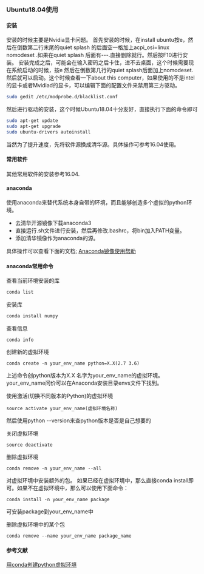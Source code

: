 ### Ubuntu18.04使用
#### 安装
安装的时候主要是Nvidia显卡问题。
首先安装的时候，在install ubuntu按e，然后在倒数第二行末尾的quiet splash 的后面空一格加上acpi_osi=linux nomodeset .如果在quiet splash 后面有---.直接删除就行。然后按F10进行安装。
安装完成之后，可能会在输入密码之后卡住，进不去桌面，这个时候需要现在系统启动的时候，按e 然后在倒数第几行的quiet splash后面加上nomodeset.然后就可以启动。这个时候查看一下about this computer，如果使用的不是intel的显卡或者Mvidiad的显卡，可以编辑下面的配置文件来禁用第三方驱动。
```bash
sudo gedit /etc/modprobe.d/blacklist.conf

```
然后进行驱动的安装，这个时候Ubuntu18.04十分友好，直接执行下面的命令即可

```bash
sudo apt-get update
sudo apt-get upgrade
sudo ubuntu-drivers autoinstall
```

当然为了提升速度，先将软件源换成清华源。具体操作可参考16.04使用。

#### 常用软件
其他常用软件的安装参考16.04.

#### anaconda
使用anaconda来替代系统本身自带的环境，而且能够创造多个虚拟的python环境。

- 去清华开源镜像下载anaconda3
- 直接运行.sh文件进行安装，然后再修改.bashrc，将bin加入PATH变量。
- 添加清华镜像作为anaconda的源。

具体操作可以查看下面的文档;
[Anaconda镜像使用帮助](https://mirrors.tuna.tsinghua.edu.cn/help/anaconda/)


#### anaconda常用命令
查看当前环境安装的库
```bash
conda list
```

安装库
```bash
conda install numpy 
```

查看信息

```
conda info
```

创建新的虚拟环境

```
conda create -n your_env_name python=X.X(2.7 3.6)

```
上述命令创python版本为X.X 名字为your_env_name的虚拟环境。your_env_name问价可以在Anaconda安装目录envs文件下找到。

使用激活(切换不同版本的Python)的虚拟环境

```
source activate your_env_name(虚拟环境名称)
```
然后使用python --version来查python版本是否是自己想要的

关闭虚拟环境
```
source deactivate

```

删除虚拟环境

```
conda remove -n your_env_name --all
```
对虚拟环境中安装额外的包。
如果已经在虚拟环境中，那么直接conda install即可。如果不在虚拟环境中，那么可以使用下面命令：
```
conda install -n your_env_name package
```
可安装package到your_env_name中

删除虚拟环境中的某个包
```
conda remove --name your_env_name package_name 

```
#### 参考文献

[用conda创建python虚拟环境](https://blog.csdn.net/lyy14011305/article/details/59500819)
